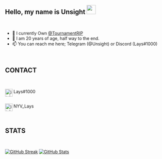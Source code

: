 ## Hello, my name is Unsight <img src="https://raw.githubusercontent.com/aemmadi/aemmadi/master/wave.gif" width="30px">

</br>

- 🔭 I currently Own [@TournamentRIP](https://github.com/TournamentRIP)
- 🌱 I am 20 years of age, half way to the end.  
- 📫 You can reach me here; Telegram (@Unsight) or Discord (Lays#1000)

</br>

## CONTACT

</br>

<img align="left" alt="itsLays" target="_blank" width="25px" src="https://raw.githubusercontent.com/anuraghazra/anuraghazra/master/assets/discord-round.svg"/> Lays#1000

</br><img align="left" alt="itsLays" target="_blank" width="25px" src="https://raw.githubusercontent.com/anuraghazra/anuraghazra/master/assets/twitter.svg"/> NYV_Lays

</br>

## STATS

</br>

[![GitHub Streak](http://github-readme-streak-stats.herokuapp.com?user=itsLays&theme=radical&ring=9F00DD&fire=DD2727)](https://git.io/streak-stats)
[![GitHub Stats](https://github-readme-stats.vercel.app/api?username=itsLays&show_icons=true&count_private=true&include_all_commits=true&theme=radical)](https://github.com/itsLays/)
